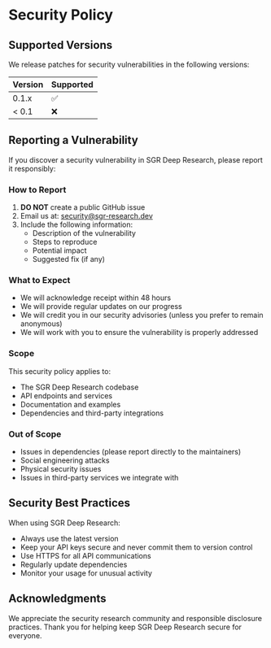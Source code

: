 # Security Policy

## Supported Versions

We release patches for security vulnerabilities in the following versions:

| Version | Supported          |
| ------- | ------------------ |
| 0.1.x   | :white_check_mark: |
| < 0.1   | :x:                |

## Reporting a Vulnerability

If you discover a security vulnerability in SGR Deep Research, please report it responsibly:

### How to Report

1. **DO NOT** create a public GitHub issue
2. Email us at: [security@sgr-research.dev](mailto:security@sgr-research.dev)
3. Include the following information:
   - Description of the vulnerability
   - Steps to reproduce
   - Potential impact
   - Suggested fix (if any)

### What to Expect

- We will acknowledge receipt within 48 hours
- We will provide regular updates on our progress
- We will credit you in our security advisories (unless you prefer to remain anonymous)
- We will work with you to ensure the vulnerability is properly addressed

### Scope

This security policy applies to:
- The SGR Deep Research codebase
- API endpoints and services
- Documentation and examples
- Dependencies and third-party integrations

### Out of Scope

- Issues in dependencies (please report directly to the maintainers)
- Social engineering attacks
- Physical security issues
- Issues in third-party services we integrate with

## Security Best Practices

When using SGR Deep Research:

- Always use the latest version
- Keep your API keys secure and never commit them to version control
- Use HTTPS for all API communications
- Regularly update dependencies
- Monitor your usage for unusual activity

## Acknowledgments

We appreciate the security research community and responsible disclosure practices. Thank you for helping keep SGR Deep Research secure for everyone.
